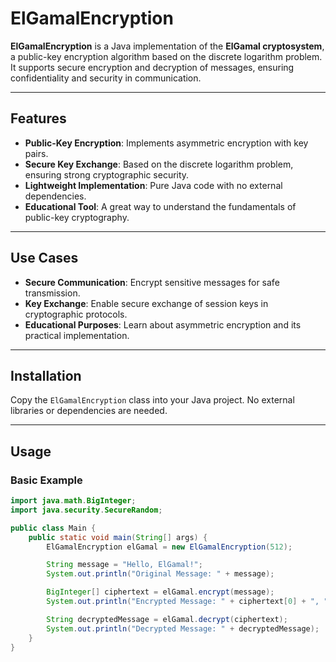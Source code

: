 # ElGamalEncryption

**ElGamalEncryption** is a Java implementation of the **ElGamal cryptosystem**, a public-key encryption algorithm based on the discrete logarithm problem. It supports secure encryption and decryption of messages, ensuring confidentiality and security in communication.

---

## Features

- **Public-Key Encryption**: Implements asymmetric encryption with key pairs.
- **Secure Key Exchange**: Based on the discrete logarithm problem, ensuring strong cryptographic security.
- **Lightweight Implementation**: Pure Java code with no external dependencies.
- **Educational Tool**: A great way to understand the fundamentals of public-key cryptography.

---

## Use Cases

- **Secure Communication**: Encrypt sensitive messages for safe transmission.
- **Key Exchange**: Enable secure exchange of session keys in cryptographic protocols.
- **Educational Purposes**: Learn about asymmetric encryption and its practical implementation.

---

## Installation

Copy the `ElGamalEncryption` class into your Java project. No external libraries or dependencies are needed.

---

## Usage

### Basic Example
```java
import java.math.BigInteger;
import java.security.SecureRandom;

public class Main {
    public static void main(String[] args) {
        ElGamalEncryption elGamal = new ElGamalEncryption(512); 

        String message = "Hello, ElGamal!";
        System.out.println("Original Message: " + message);

        BigInteger[] ciphertext = elGamal.encrypt(message);
        System.out.println("Encrypted Message: " + ciphertext[0] + ", " + ciphertext[1]);

        String decryptedMessage = elGamal.decrypt(ciphertext);
        System.out.println("Decrypted Message: " + decryptedMessage);
    }
}
